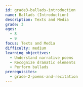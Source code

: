 ```yaml
---
id: grade3-ballads-introduction
name: Ballads (Introduction)
description: Texts and Media
grade: 3
ages:
  - 8
  - 9
focus: Texts and Media
difficulty: medium
learning_objectives:
  - Understand narrative poems
  - Recognize dramatic elements
  - Perform ballads
prerequisites:
  - grade-2-poems-and-recitation
---
```


